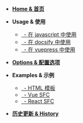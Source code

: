 
- [**Home & 首页**](/)

- **Usage & 使用**
  - [&ensp;- 在 javascript 中使用](/docs/usage)
  - [&ensp;- 在 docsify 中使用](/docs/usage-docsify)
  - [&ensp;- 在 vuepress 中使用](/docs/usage-vuepress)

- [**Options & 配置选项**](/docs/options)

- **Examples & 示例**
  - [&ensp;- HTML 模板](/docs/html)
  - [&ensp;- Vue SFC](/docs/vue)
  - [&ensp;- React SFC](/docs/react)

- [**历史更新 & History**](/docs/history)

<!-- - [**测试页**](/docs/test) -->
